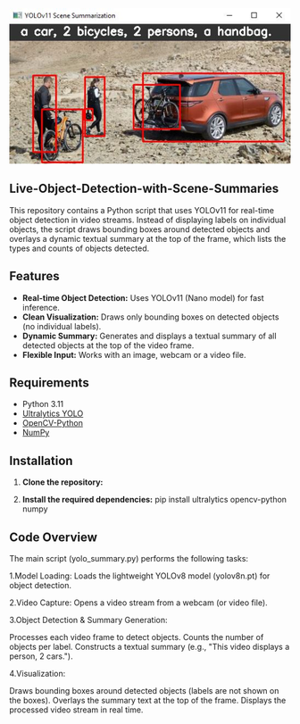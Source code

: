 ![alt text]( https://github.com/pahaht/Live-Object-Detection-with-Scene-Summaries/blob/main/bicycle-car.JPG)

## Live-Object-Detection-with-Scene-Summaries

This repository contains a Python script that uses YOLOv11 for real-time object detection in video streams. Instead of displaying labels on individual objects, the script draws bounding boxes around detected objects and overlays a dynamic textual summary at the top of the frame, which lists the types and counts of objects detected. 

## Features

- **Real-time Object Detection:** Uses YOLOv11 (Nano model) for fast inference.
- **Clean Visualization:** Draws only bounding boxes on detected objects (no individual labels).
- **Dynamic Summary:** Generates and displays a textual summary of all detected objects at the top of the video frame.
- **Flexible Input:** Works with an image, webcam or a video file.

## Requirements

- Python 3.11
- [Ultralytics YOLO](https://github.com/ultralytics/ultralytics)
- [OpenCV-Python](https://pypi.org/project/opencv-python/)
- [NumPy](https://pypi.org/project/numpy/)

## Installation
1. **Clone the repository:**

2. **Install the required dependencies:**
pip install ultralytics opencv-python numpy

## Code Overview
The main script (yolo_summary.py) performs the following tasks:

1.Model Loading:
Loads the lightweight YOLOv8 model (yolov8n.pt) for object detection.

2.Video Capture:
Opens a video stream from a webcam (or video file).

3.Object Detection & Summary Generation:

Processes each video frame to detect objects.
Counts the number of objects per label.
Constructs a textual summary (e.g., "This video displays a person, 2 cars.").

4.Visualization:

Draws bounding boxes around detected objects (labels are not shown on the boxes).
Overlays the summary text at the top of the frame.
Displays the processed video stream in real time.

   

  
